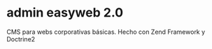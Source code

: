 admin easyweb 2.0
=============

CMS para webs corporativas básicas. Hecho con Zend Framework y Doctrine2

